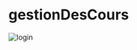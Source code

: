 # gestionDesCours
![login](https://user-images.githubusercontent.com/46101779/77930804-3dc86380-72a3-11ea-9b87-cbb75c9e25c3.PNG)
